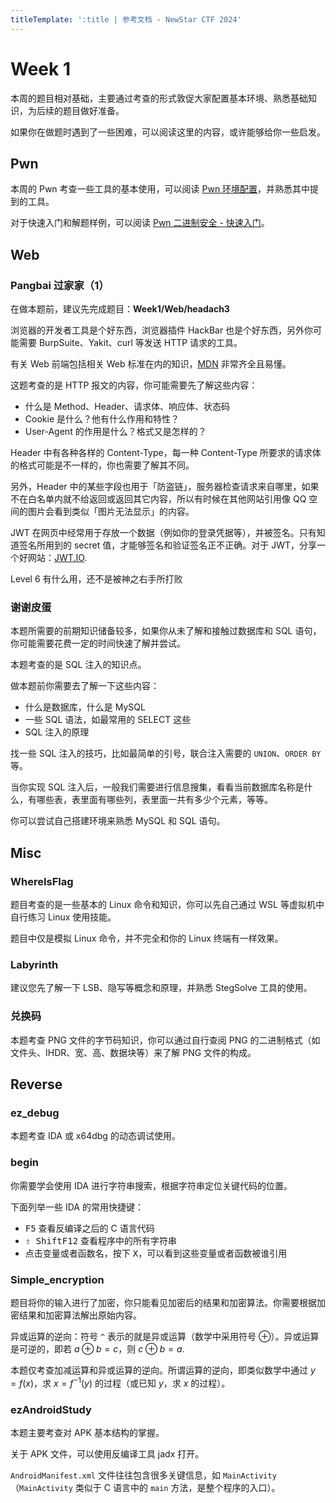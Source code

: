```yaml
---
titleTemplate: ':title | 参考文档 - NewStar CTF 2024'
---
```

<script setup>
import Container from '@/components/docs/Container.vue'
</script>

# Week 1

本周的题目相对基础，主要通过考查的形式敦促大家配置基本环境、熟悉基础知识，为后续的题目做好准备。

如果你在做题时遇到了一些困难，可以阅读这里的内容，或许能够给你一些启发。

## Pwn

本周的 Pwn 考查一些工具的基本使用，可以阅读 [Pwn 环境配置](/learn/configure-pwn)，并熟悉其中提到的工具。

对于快速入门和解题样例，可以阅读 [Pwn 二进制安全 - 快速入门](/learn/pwn)。

## Web

### Pangbai 过家家（1）

<Container type='info'>

在做本题前，建议先完成题目：**Week1/Web/headach3**

</Container>

浏览器的开发者工具是个好东西，浏览器插件 HackBar 也是个好东西，另外你可能需要 BurpSuite、Yakit、curl 等发送 HTTP 请求的工具。

<Container type='tip'>

有关 Web 前端包括相关 Web 标准在内的知识，[MDN](https://developer.mozilla.org/zh-CN/) 非常齐全且易懂。

</Container>

这题考查的是 HTTP 报文的内容，你可能需要先了解这些内容：

- 什么是 Method、Header、请求体、响应体、状态码
- Cookie 是什么？他有什么作用和特性？
- User-Agent 的作用是什么？格式又是怎样的？

Header 中有各种各样的 Content-Type，每一种 Content-Type 所要求的请求体的格式可能是不一样的，你也需要了解其不同。

另外，Header 中的某些字段也用于「防盗链」，服务器检查请求来自哪里，如果不在白名单内就不给返回或返回其它内容，所以有时候在其他网站引用像 QQ 空间的图片会看到类似「图片无法显示」的内容。

JWT 在网页中经常用于存放一个数据<span data-desc>（例如你的登录凭据等）</span>，并被签名。只有知道签名所用到的 secret 值，才能够签名和验证签名正不正确。对于 JWT，分享一个好网站：[JWT.IO](https://jwt.io/).

<Container type='quote'>

Level 6 有什么用，还不是被神之右手所打败

</Container>

### 谢谢皮蛋

<Container type='info'>

本题所需要的前期知识储备较多，如果你从未了解和接触过数据库和 SQL 语句，你可能需要花费一定的时间快速了解并尝试。

</Container>

本题考查的是 SQL 注入的知识点。

做本题前你需要去了解一下这些内容：

- 什么是数据库，什么是 MySQL
- 一些 SQL 语法，如最常用的 SELECT 这些
- SQL 注入的原理

找一些 SQL 注入的技巧，比如最简单的引号，联合注入需要的 `UNION`、`ORDER BY` 等。

当你实现 SQL 注入后，一般我们需要进行信息搜集，看看当前数据库名称是什么，有哪些表，表里面有哪些列，表里面一共有多少个元素，等等。

你可以尝试自己搭建环境来熟悉 MySQL 和 SQL 语句。

## Misc

### WhereIsFlag

题目考查的是一些基本的 Linux 命令和知识，你可以先自己通过 WSL 等虚拟机中自行练习 Linux 使用技能。

题目中仅是模拟 Linux 命令，并不完全和你的 Linux 终端有一样效果。

### Labyrinth

建议您先了解一下 LSB、隐写等概念和原理，并熟悉 StegSolve 工具的使用。

### 兑换码

本题考查 PNG 文件的字节码知识，你可以通过自行查阅 PNG 的二进制格式（如文件头、IHDR、宽、高、数据块等）来了解 PNG 文件的构成。

## Reverse

### ez_debug

本题考查 IDA 或 x64dbg 的动态调试使用。

### begin

你需要学会使用 IDA 进行字符串搜索，根据字符串定位关键代码的位置。

下面列举一些 IDA 的常用快捷键：

- <kbd>F5</kbd> 查看反编译之后的 C 语言代码
- <kbd>⇧ Shift</kbd><kbd>F12</kbd> 查看程序中的所有字符串
- 点击变量或者函数名，按下 <kbd>X</kbd>，可以看到这些变量或者函数被谁引用

### Simple_encryption

题目将你的输入进行了加密，你只能看见加密后的结果和加密算法。你需要根据加密结果和加密算法解出原始内容。

异或运算的逆向：符号 `^` 表示的就是异或运算（数学中采用符号 $\oplus$）。异或运算是可逆的，即若 $a \oplus b = c$，则 $c \oplus b = a$.

本题仅考查加减运算和异或运算的逆向。所谓运算的逆向，即类似数学中通过 $y = f(x)$，求 $x = f^{-1}(y)$ 的过程（或已知 $y$，求 $x$ 的过程）。

### ezAndroidStudy

本题主要考查对 APK 基本结构的掌握。

关于 APK 文件，可以使用反编译工具 jadx 打开。

`AndroidManifest.xml` 文件往往包含很多关键信息，如 `MainActivity`<span data-desc>（`MainActivity` 类似于 C 语言中的 `main` 方法，是整个程序的入口）。</span>
